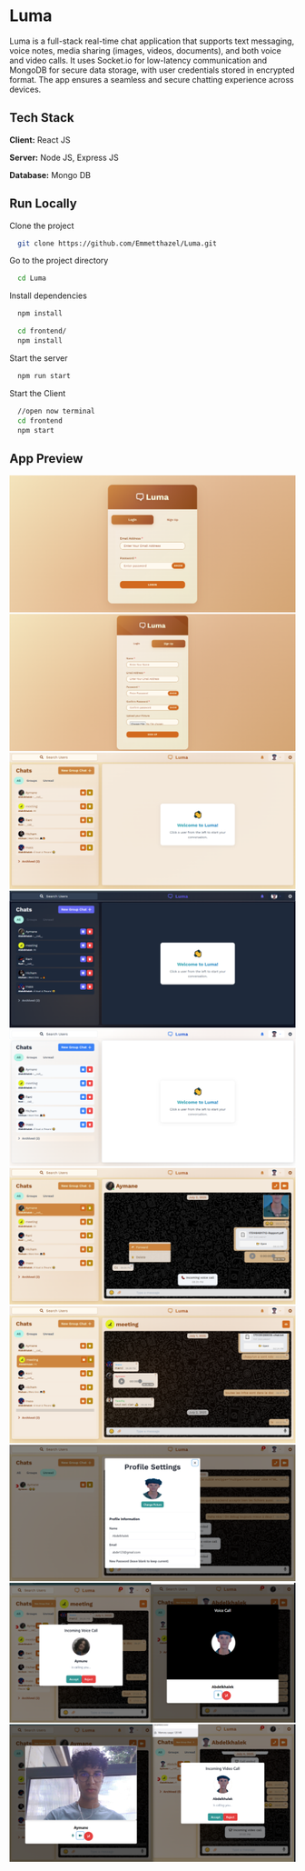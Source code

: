 # Luma

Luma is a full-stack real-time chat application that supports text messaging, voice notes, media sharing (images, videos, documents), and both voice and video calls. It uses Socket.io for low-latency communication and MongoDB for secure data storage, with user credentials stored in encrypted format. The app ensures a seamless and secure chatting experience across devices.

## Tech Stack

**Client:** React JS

**Server:** Node JS, Express JS

**Database:** Mongo DB

## Run Locally

Clone the project

```bash
  git clone https://github.com/Emmetthazel/Luma.git
```

Go to the project directory

```bash
  cd Luma
```

Install dependencies

```bash
  npm install
```

```bash
  cd frontend/
  npm install
```

Start the server

```bash
  npm run start
```

Start the Client

```bash
  //open now terminal
  cd frontend
  npm start
```

## App Preview

![Screenshot 1](./Interfaces/1.png)
![Screenshot 2](./Interfaces/2.png)
![Screenshot 3](./Interfaces/3.png)
![Screenshot 4](./Interfaces/4.png)
![Screenshot 5](./Interfaces/5.png)
![Screenshot 6](./Interfaces/6.png)
![Screenshot 7](./Interfaces/7.png)
![Screenshot 8](./Interfaces/8.png)
![Screenshot 9](./Interfaces/9.png)
![Screenshot 12](./Interfaces/12.png)
